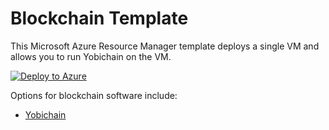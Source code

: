 # Blockchain Template

This Microsoft Azure Resource Manager template deploys a single VM and allows you to run Yobichain on the VM.

[![Deploy to Azure](http://azuredeploy.net/deploybutton.png)](https://portal.azure.com/#create/Microsoft.Template/uri/https%3A%2F%2Fraw.githubusercontent.com%2FAzure%2Fazure-quickstart-templates%2Fmaster%2Fblockchain%2Fazuredeploy.json)

Options for blockchain software include:

- [Yobichain](https://github.com/Azure/azure-quickstart-templates/blob/master/blockchain/details/Yobichain.md)
